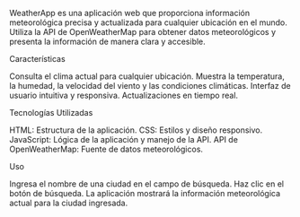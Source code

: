 
WeatherApp es una aplicación web que proporciona información meteorológica precisa y actualizada para cualquier ubicación en el mundo. Utiliza la API de OpenWeatherMap para obtener datos meteorológicos y presenta la información de manera clara y accesible.

Características

Consulta el clima actual para cualquier ubicación.
Muestra la temperatura, la humedad, la velocidad del viento y las condiciones climáticas.
Interfaz de usuario intuitiva y responsiva.
Actualizaciones en tiempo real.

Tecnologías Utilizadas

HTML: Estructura de la aplicación.
CSS: Estilos y diseño responsivo.
JavaScript: Lógica de la aplicación y manejo de la API.
API de OpenWeatherMap: Fuente de datos meteorológicos.

Uso

Ingresa el nombre de una ciudad en el campo de búsqueda.
Haz clic en el botón de búsqueda.
La aplicación mostrará la información meteorológica actual para la ciudad ingresada.
